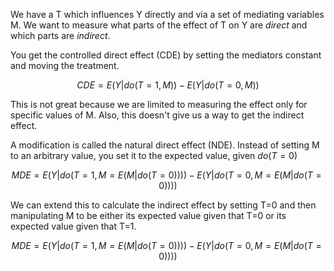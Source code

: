 We have a T which influences Y directly and via a set of mediating variables M. We want to measure what parts of the effect of T on Y are *direct* and which parts are *indirect*.

You get the controlled direct effect (CDE) by setting the mediators constant and moving the treatment.

$$CDE = E(Y | do(T=1, M)) - E(Y | do(T=0, M))$$

This is not great because we are limited to measuring the effect only for specific values of M. Also, this doesn't give us a way to get the indirect effect.

A modification is called the natural direct effect (NDE). Instead of setting M to an arbitrary value, you set it to the expected value, given $do(T=0)$

$$MDE = E(Y | do(T=1, M=E(M | do(T=0)))) - E(Y | do(T=0, M=E(M | do(T=0))))$$

We can extend this to calculate the indirect effect by setting T=0 and then manipulating M to be either its expected value given that T=0 or its expected value given that T=1.

$$MDE = E(Y | do(T=1, M=E(M | do(T=0)))) - E(Y | do(T=0, M=E(M | do(T=0))))$$